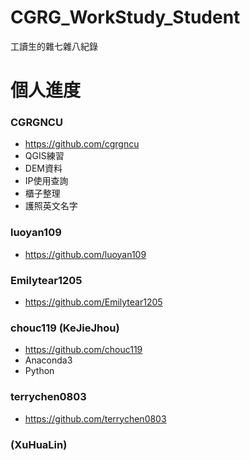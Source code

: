 # CGRG_WorkStudy_Student
工讀生的雜七雜八紀錄

# 個人進度

### CGRGNCU
  + https://github.com/cgrgncu
  + QGIS練習
  + DEM資料
  + IP使用查詢
  + 櫃子整理
  + 護照英文名字

### luoyan109
  + https://github.com/luoyan109

### Emilytear1205
  + https://github.com/Emilytear1205

### chouc119 (KeJieJhou)
  + https://github.com/chouc119
  + Anaconda3
  + Python

### terrychen0803   
  + https://github.com/terrychen0803

### (XuHuaLin)
